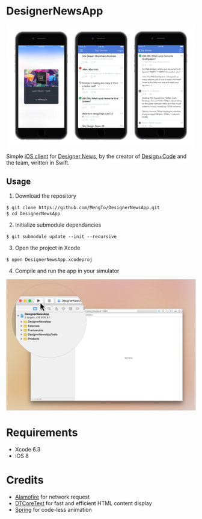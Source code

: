 # DesignerNewsApp

![](Screenshots/designer-news-app.jpg)

Simple [iOS client](https://itunes.apple.com/us/app/designer-news-app/id879990495?ls=1&mt=8) for [Designer News][], by the creator of [Design+Code][] and the team, written in Swift.

## Usage

1) Download the repository

```
$ git clone https://github.com/MengTo/DesignerNewsApp.git
$ cd DesignerNewsApp
```
    
2) Initialize submodule dependancies

```
$ git submodule update --init --recursive
```

3) Open the project in Xcode

```
$ open DesignerNewsApp.xcodeproj
```

4) Compile and run the app in your simulator

![](Screenshots/designer-news-compile-and-run.jpg)

# Requirements

- Xcode 6.3
- iOS 8

# Credits

- [Alamofire][] for network request
- [DTCoreText][] for fast and efficient HTML content display
- [Spring][] for code-less animation

[Alamofire]:https://github.com/Alamofire/Alamofire
[DTCoreText]:https://github.com/Cocoanetics/DTCoreText
[Design+Code]:http://designcode.io
[Designer News]:https://news.layervault.com
[Spring]:https://github.com/MengTo/Spring
